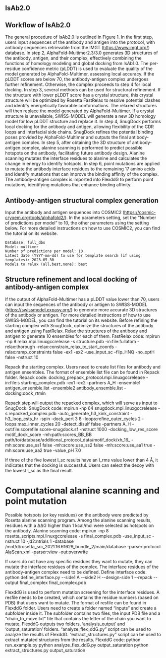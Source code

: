 ## IsAb2.0
## Workflow of IsAb2.0
The general procedure of IsAb2.0 is outlined in Figure 1. In the first step, users input sequences of the antibody and antigen into the protocol, with antibody sequences retrievable from the IMGT (https://www.imgt.org/) database. In step 2, AlphaFold-Multimer2.3/3.0 generates 3D structures of the antibody, antigen, and their complex, effectively combining the functions of homology modeling and global docking from IsAb1.0. The per-residue confidence metric (pLDDT) is used to evaluate the quality of the model generated by AlphaFold-Multimer, assessing local accuracy. If the pLDDT scores are below 70, the antibody-antigen complex undergoes further refinement. Otherwise, the complex proceeds to step 4 for local docking. In step 3, several methods can be used for structural refinement. If the structure with lower pLDDT score has a crystal structure, this crystal structure will be optimized by Rosetta FastRelax to resolve potential clashes and identify energetically favorable conformations. The relaxed structures will then replace the model generated by AlphaFold-Multimer. If a crystal structure is unavailable, SWISS-MODEL will generate a new 3D homology model for low pLDDT structure and replace it. In step 4, SnugDock performs local docking for the antibody and antigen, allowing flexibility of the CDR loops and interfacial side chains. SnugDock refines the potential binding poses provided by AlphaFold-Multimer and outputs the final antibody-antigen complex. In step 5, after obtaining the 3D structure of antibody-antigen complex, alanine scanning is performed to predict possible hotspots on the antibody, facilitating future antibody design. Alanine scanning mutates the interface residues to alanine and calculates the change in energy to identify hotspots. In step 6, point mutations are applied to mutate the antibody interface residues to the remaining 17 amino acids and identify mutations that can improve the binding affinity of the complex. The antibody-antigen complex is imported into FlexddG to perform point mutations, identifying mutations that enhance binding affinity.

## Antibody-antigen structural complex generation
Input the antibody and antigen sequences into COSMIC2 (https://cosmic-cryoem.org/tools/alphafold2/). In the parameters setting, set the “Number of predictions per model” to 10, the other parameters using the setting below. For more detailed instructions on how to use COSMIC2, you can find the tutorial on its website.
```
Database: full_dbs
Model: multimer
Number pf predictions per model: 10
Latest date (YYYY-mm-dd) to use for template search (if using templates): 2023-05-30
Models to relax (all,best,none): best
```

## Structure refinement and local docking of antibody-antigen complex
If the output of AlphaFold-Multimer has a pLDDT value lower than 70, users can input the sequences of the antibody or antigen to SWISS-MODEL (https://swissmodel.expasy.org/) to generate more accurate 3D structures of the antibody or antigen. For more detailed instructions of how to use SWISS-MODEL, you can find the tutorial on its website.
Before refining the starting complex with SnugDock, optimize the structures of the antibody and antigen using FastRelax. Relax the structures of the antibody and antigen to generate 10 ensembles for each of them. FastRelax code:
mpirun -np 8 relax.mpi.linuxgccrelease -s structure.pdb -in:file:fullatom -relax:thorough -relax:constrain_relax_to_start_coords -relax:ramp_constraints false -ex1 -ex2  -use_input_sc -flip_HNQ -no_optH false -nstruct 10

Repack the starting complex. Users need to create list files for antibody and antigen ensembles. The format of ensemble list file can be found in Repack folder. Repack code:
docking_prepack_protocol.mpi.linuxgccrelease -in:file:s starting_complex.pdb -ex1 -ex2 -partners A_H -ensemble1 antigen_ensemble.list -ensemble2 antibody_ensemble.list -docking:dock_rtmin

Repack step will output the repacked complex, which will serve as input to SnugDock. SnugDock code: 
 mpirun -np 64 snugdock.mpi.linuxgccrelease -s repacked_complex.pdb -auto_generate_h3_kink_constraint -h3_loop_csts_hr -spin -dock_pert 3 8 -loops:refine_outer_cycles 2 -loops:max_inner_cycles 20 -detect_disulf false -partners A_H -out:file:scorefile score-snugdock.sf -nstruct 1000 -docking_low_res_score motif_dock_score -mh:path:scores_BB_BB path/to/database/additional_protocol_data/motif_dock/xh_16_ -mh:score:use_ss1 false -mh:score:use_ss2 false -mh:score:use_aa1 true -mh:score:use_aa2 true -value_pH 7.0

If three of the five lowest I_sc results have an I_rms value lower than 4 Å, it indicates that the docking is successful. Users can select the decoy with the lowest I_sc as the final result.


# Computational alanine scanning and point mutation
Possible hotspots (or key residues) on the antibody were predicted by Rosetta alanine scanning program. Among the alanine scanning results, residues with a ΔΔG higher than 1 kcal/mol were selected as hotspots on the antibody. Alanine scanning code:
mpirun -np 8 rosetta_scripts.mpi.linuxgccrelease -s final_complex.pdb -use_input_sc -nstruct 10 -jd2:ntrials 1 -database /mnt/d/rosetta_src_2021.16.61629_bundle_2/main/database -parser:protocol AlaScan.xml -parser:view -out:overwrite

If users do not have any specific residues they want to mutate, they can mutate the interface residues of the complex. The interface residues of the antibody-antigen complex need to be defined. Define interface code:
python define_interface.py --side1 A --side2 H --design-side 1 --repack --output final_complex final_complex.pdb

FlexddG is used to perform mutation screening for the interface residues. A resfile needs to be created, which contains the residue numbers (based on PDB) that users want to mutate. The format of resfile can be found in FlexddG folder. Users need to create a folder named “inputs” and create a subfolder inside it. The subfolder contains two files, the input PDB file and a “chain_to_move.txt” file that contains the letter of the chain you want to mutate. FlexddG outputs two folders, ‘analysis_output’ and ‘output_saturation’ folders. “analyze_flex_ddG.py” script can be used to analyze the results of FlexddG. “extract_structures.py” script can be used to extract mutated structures from the results. FlexddG code:
python run_example.py
python analyze_flex_ddG.py output_saturation
python extract_structures.py output_saturation
